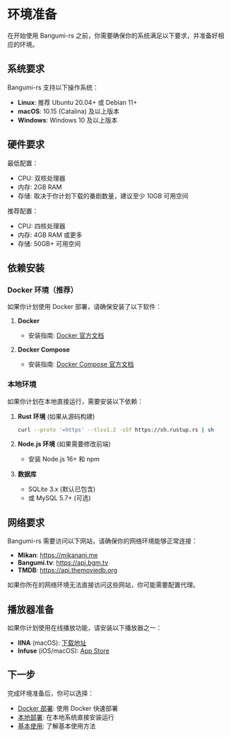 # 环境准备

在开始使用 Bangumi-rs 之前，你需要确保你的系统满足以下要求，并准备好相应的环境。

## 系统要求

Bangumi-rs 支持以下操作系统：

- **Linux**: 推荐 Ubuntu 20.04+ 或 Debian 11+
- **macOS**: 10.15 (Catalina) 及以上版本
- **Windows**: Windows 10 及以上版本

## 硬件要求

最低配置：

- CPU: 双核处理器
- 内存: 2GB RAM
- 存储: 取决于你计划下载的番剧数量，建议至少 10GB 可用空间

推荐配置：

- CPU: 四核处理器
- 内存: 4GB RAM 或更多
- 存储: 50GB+ 可用空间

## 依赖安装

### Docker 环境（推荐）

如果你计划使用 Docker 部署，请确保安装了以下软件：

1. **Docker**

   - 安装指南: [Docker 官方文档](https://docs.docker.com/get-docker/)

2. **Docker Compose**
   - 安装指南: [Docker Compose 官方文档](https://docs.docker.com/compose/install/)

### 本地环境

如果你计划在本地直接运行，需要安装以下依赖：

1. **Rust 环境** (如果从源码构建)

   ```bash
   curl --proto '=https' --tlsv1.2 -sSf https://sh.rustup.rs | sh
   ```

2. **Node.js 环境** (如果需要修改前端)

   - 安装 Node.js 16+ 和 npm

3. **数据库**
   - SQLite 3.x (默认已包含)
   - 或 MySQL 5.7+ (可选)

## 网络要求

Bangumi-rs 需要访问以下网站，请确保你的网络环境能够正常连接：

- **Mikan**: https://mikanani.me
- **Bangumi.tv**: https://api.bgm.tv
- **TMDB**: https://api.themoviedb.org

如果你所在的网络环境无法直接访问这些网站，你可能需要配置代理。

## 播放器准备

如果你计划使用在线播放功能，请安装以下播放器之一：

- **IINA** (macOS): [下载地址](https://iina.io/)
- **Infuse** (iOS/macOS): [App Store](https://apps.apple.com/app/infuse-video-player/id1136220934)

## 下一步

完成环境准备后，你可以选择：

- [Docker 部署](/deployment/docker): 使用 Docker 快速部署
- [本地部署](/deployment/local): 在本地系统直接安装运行
- [基本使用](/quickstart/basic-usage): 了解基本使用方法

